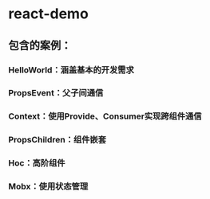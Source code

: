 # react-demo

## 包含的案例：

### HelloWorld：涵盖基本的开发需求

### PropsEvent：父子间通信

### Context：使用Provide、Consumer实现跨组件通信

### PropsChildren：组件嵌套

### Hoc：高阶组件

### Mobx：使用状态管理
